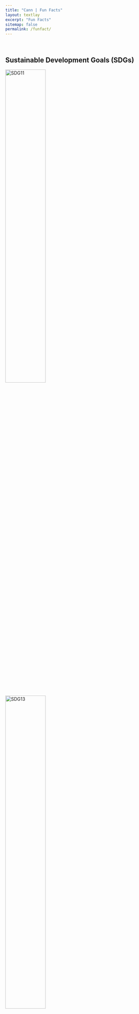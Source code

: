 ```yaml
---
title: "Cann | Fun Facts"
layout: textlay
excerpt: "Fun Facts"
sitemap: false
permalink: /funfact/
---
```



<br>

## Sustainable Development Goals (SDGs)

<div class="container-fluid">
<div class="row">

<div class="col-sm-4">

<img src="{{ site.url }}{{ site.baseurl }}/images/SDGs/sdg11.png" class="img-responsive" width="50%" alt="SDG11"/>

<img src="{{ site.url }}{{ site.baseurl }}/images/SDGs/sdg13.png" class="img-responsive" width="50%" alt="SDG13"/>

<img src="{{ site.url }}{{ site.baseurl }}/images/SDGs/sdg15.png" class="img-responsive" width="50%" alt="SDG15"/>

<img src="{{ site.url }}{{ site.baseurl }}/images/SDGs/sdg2.png" class="img-responsive" width="50%" alt="SDG2"/>

</div>


</div></div>

<div class="container-fluid">
<div class="row">

<div class="col-sm-8">
<img src="{{ site.url }}{{ site.baseurl }}/images/SDGs/sdg3.png" class="img-responsive" width="50%" alt="SDG3"/>

<img src="{{ site.url }}{{ site.baseurl }}/images/SDGs/sdg9.png" class="img-responsive" width="50%" alt="SDG9"/>

<img src="{{ site.url }}{{ site.baseurl }}/images/SDGs/sdg17.jpg" class="img-responsive" width="50%" alt="SDG17"/>

<img src="{{ site.url }}{{ site.baseurl }}/images/SDGs/sdg14.png" class="img-responsive" width="50%" alt="SDG14"/>

</div>



</div></div>





---

